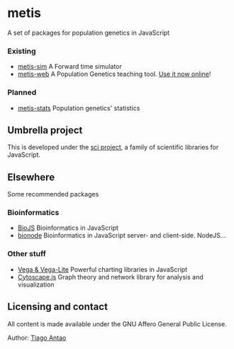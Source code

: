 # metis

A set of packages for population genetics in JavaScript

### Existing

- [metis-sim](https://github.com/tiagoantao/metis-sim) A Forward time simulator
- [metis-web](https://github.com/tiagoantao/metis-web) A Population Genetics teaching tool. [Use it now online](http://tiago.org/sim)!


### Planned

- [metis-stats](https://github.com/tiagoantao/metis-stats) Population genetics' statistics


## Umbrella project

This is developed under the [sci project](https://github.com/tiagoantao/sci), a family of
scientific libraries for JavaScript.

## Elsewhere

Some recommended packages

### Bioinformatics

- [BioJS](https://biojs.net) Bioinformatics in JavaScript
- [bionode](https://bionode.io) Bioinformatics in JavaScript server- and client-side. NodeJS...

### Other stuff

- [Vega & Vega-Lite](https://vega.github.io) Powerful charting libraries in JavaScript
- [Cytoscape.js](https://js.cytoscape.org) Graph theory and network library for analysis and visualization


## Licensing and contact

All content is made available under the GNU Affero General Public License.

Author: [Tiago Antao](mailto:tiago@tiago.org)
